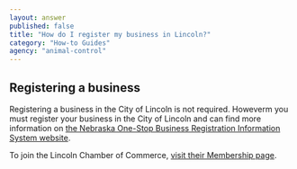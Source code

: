 ```yaml
---
layout: answer
published: false
title: "How do I register my business in Lincoln?"
category: "How-to Guides"
agency: "animal-control"
---
```


## Registering a business

Registering a business in the City of Lincoln is not required. Howeverm you must register your business in the City of Lincoln and can find more information on [the Nebraska One-Stop Business Registration Information System website](https://www.nebraska.gov/osbr/index.cgi).

To join the Lincoln Chamber of Commerce, [visit their Membership page](https://www.lcoc.com/membership).